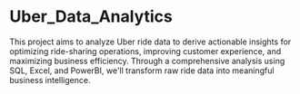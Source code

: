 # Uber_Data_Analytics
This project aims to analyze Uber ride data to derive actionable insights for optimizing ride-sharing operations, improving customer experience, and maximizing business efficiency. Through a comprehensive analysis using SQL, Excel, and PowerBI, we'll transform raw ride data into meaningful business intelligence.
